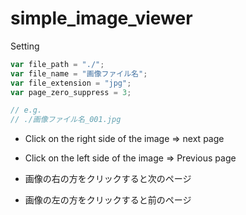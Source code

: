 # simple_image_viewer

Setting
```javascript
var file_path = "./";
var file_name = "画像ファイル名";
var file_extension = "jpg";
var page_zero_suppress = 3;

// e.g.
// ./画像ファイル名_001.jpg
```

- Click on the right side of the image => next page
- Click on the left side of the image => Previous page

- 画像の右の方をクリックすると次のページ
- 画像の左の方をクリックすると前のページ
